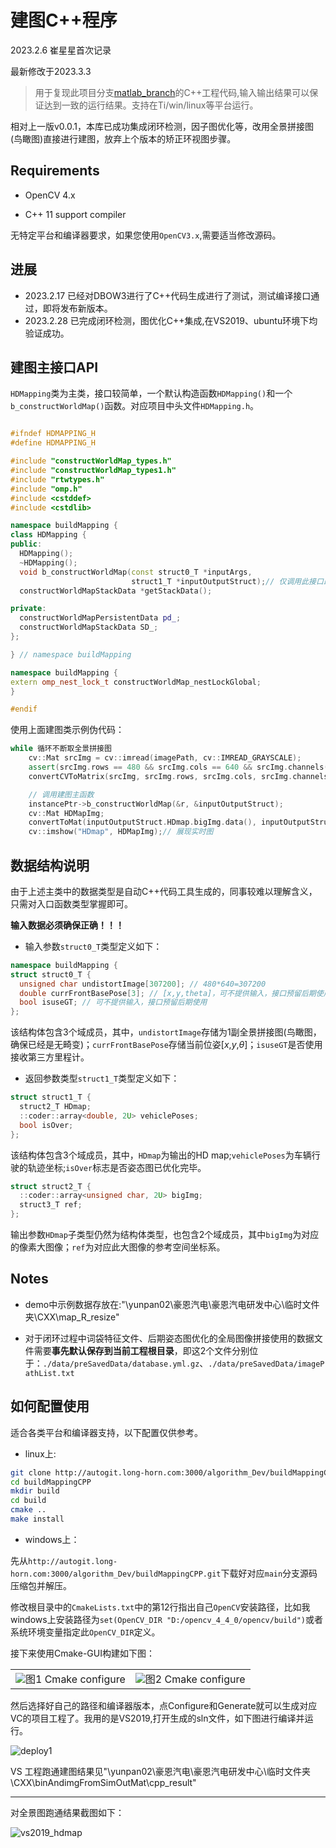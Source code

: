 
# 建图C++程序

2023.2.6 崔星星首次记录

最新修改于2023.3.3

>用于复现此项目分支[matlab_branch](http://autogit.long-horn.com:3000/algorithm_Dev/buildMapping)的C++工程代码,输入输出结果可以保证达到一致的运行结果。支持在Ti/win/linux等平台运行。

相对上一版v0.0.1，本库已成功集成闭环检测，因子图优化等，改用全景拼接图(鸟瞰图)直接进行建图，放弃上个版本的矫正环视图步骤。

## Requirements

- OpenCV 4.x

- C++ 11 support compiler

无特定平台和编译器要求，如果您使用`OpenCV3.x`,需要适当修改源码。

## 进展

- 2023.2.17 已经对DBOW3进行了C++代码生成进行了测试，测试编译接口通过，即将发布新版本。
- 2023.2.28 已完成闭环检测，图优化C++集成,在VS2019、ubuntu环境下均验证成功。

## 建图主接口API

`HDMapping`类为主类，接口较简单，一个默认构造函数`HDMapping()`和一个`b_constructWorldMap()`函数。对应项目中头文件`HDMapping.h`。

```C++

#ifndef HDMAPPING_H
#define HDMAPPING_H

#include "constructWorldMap_types.h"
#include "constructWorldMap_types1.h"
#include "rtwtypes.h"
#include "omp.h"
#include <cstddef>
#include <cstdlib>

namespace buildMapping {
class HDMapping {
public:
  HDMapping();
  ~HDMapping();
  void b_constructWorldMap(const struct0_T *inputArgs,
                           struct1_T *inputOutputStruct);// 仅调用此接口即可
  constructWorldMapStackData *getStackData();

private:
  constructWorldMapPersistentData pd_;
  constructWorldMapStackData SD_;
};

} // namespace buildMapping

namespace buildMapping {
extern omp_nest_lock_t constructWorldMap_nestLockGlobal;
}

#endif
```

使用上面建图类示例伪代码：

```C++
while 循环不断取全景拼接图
    cv::Mat srcImg = cv::imread(imagePath, cv::IMREAD_GRAYSCALE);
    assert(srcImg.rows == 480 && srcImg.cols == 640 && srcImg.channels() == 1);
    convertCVToMatrix(srcImg, srcImg.rows, srcImg.cols, srcImg.channels(), r.undistortImage);

    // 调用建图主函数
    instancePtr->b_constructWorldMap(&r, &inputOutputStruct);
    cv::Mat HDMapImg;
    convertToMat(inputOutputStruct.HDmap.bigImg.data(), inputOutputStruct.HDmap.bigImg.size(0), inputOutputStruct.HDmap.bigImg.size(1), 1, HDMapImg);
    cv::imshow("HDmap", HDMapImg);// 展现实时图
```

## 数据结构说明

由于上述主类中的数据类型是自动C++代码工具生成的，同事较难以理解含义，只需对入口函数类型掌握即可。

**输入数据必须确保正确！！！**

- 输入参数`struct0_T`类型定义如下：

```C++
namespace buildMapping {
struct struct0_T {
  unsigned char undistortImage[307200]; // 480*640=307200
  double currFrontBasePose[3]; // [x,y,theta]，可不提供输入，接口预留后期使用
  bool isuseGT; // 可不提供输入，接口预留后期使用
};
```

该结构体包含3个域成员，其中，`undistortImage`存储为1副全景拼接图(鸟瞰图，确保已经是无畸变)；`currFrontBasePose`存储当前位姿[$x$,$y$,$\theta$]；`isuseGT`是否使用接收第三方里程计。

- 返回参数类型`struct1_T`类型定义如下：

```C++
struct struct1_T {
  struct2_T HDmap;
  ::coder::array<double, 2U> vehiclePoses;
  bool isOver;
};
```

该结构体包含3个域成员，其中，`HDmap`为输出的HD map;`vehiclePoses`为车辆行驶的轨迹坐标;`isOver`标志是否姿态图已优化完毕。

```C++
struct struct2_T {
  ::coder::array<unsigned char, 2U> bigImg;
  struct3_T ref;
};
```

输出参数`HDmap`子类型仍然为结构体类型，也包含2个域成员，其中`bigImg`为对应的像素大图像；`ref`为对应此大图像的参考空间坐标系。

## Notes

- demo中示例数据存放在:"\\yunpan02\豪恩汽电\豪恩汽电研发中心\临时文件夹\CXX\map_R_resize"

- 对于闭环过程中词袋特征文件、后期姿态图优化的全局图像拼接使用的数据文件需要**事先默认保存到当前工程根目录**，即这2个文件分别位于：`./data/preSavedData/database.yml.gz`、`./data/preSavedData/imagePathList.txt`

## 如何配置使用

适合各类平台和编译器支持，以下配置仅供参考。

- linux上:

```bash
git clone http://autogit.long-horn.com:3000/algorithm_Dev/buildMappingCPP.git
cd buildMappingCPP
mkdir build
cd build
cmake .. 
make install
```

- windows上：

先从`http://autogit.long-horn.com:3000/algorithm_Dev/buildMappingCPP.git`下载好对应`main`分支源码压缩包并解压。

修改根目录中的`CmakeLists.txt`中的第12行指出自己`OpenCV`安装路径，比如我windows上安装路径为`set(OpenCV_DIR "D:/opencv_4_4_0/opencv/build")`或者系统环境变量指定此`OpenCV_DIR`定义。

接下来使用Cmake-GUI构建如下图：

<table>
    <tr>
        <td ><center><img src="images/depoly1.jpg" >图1  Cmake configure </center></td>
        <td ><center><img src="images/depoly2.jpg"  >图2 Cmake configure</center></td>
    </tr>
</table>

然后选择好自己的路径和编译器版本，点Configure和Generate就可以生成对应VC的项目工程了。我用的是VS2019,打开生成的sln文件，如下图进行编译并运行。

![deploy1](./images/depoly3.jpg)

VS 工程跑通建图结果见"\\yunpan02\豪恩汽电\豪恩汽电研发中心\临时文件夹\CXX\binAndimgFromSimOutMat\cpp_result"

---

对全景图跑通结果截图如下：

![vs2019_hdmap](images/vs2019_hdmap.png)
